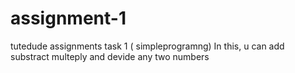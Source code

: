 # assignment-1
tutedude assignments 
task 1 ( simpleprogramng)
In this, u can add substract multeply and devide any two numbers 

